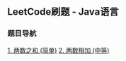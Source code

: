 ## LeetCode刷题 - Java语言

### 题目导航

[1. 两数之和 (简单)](src/TwoSum.java)
[2. 两数相加 (中等)](src/AddTwoNumbers.java)